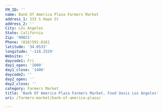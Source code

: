 ```yaml
---
FM_ID: ''
name: Bank Of America Plaza Farmers Market
address_1: 333 S Hope St
address_2: ''
City: Los Angeles
State: California
Zip: '90021'
Phone: (818)591-8161
latitude: '34.0533'
longitude: '-118.2529'
Website: ''
daycode1: Fri
day1_open: '1000'
day1_close: '1400'
daycode2: ''
day2_open: ''
day2_close: ''
category: Farmers Market
title: 'Bank Of America Plaza Farmers Market, Food Oasis Los Angeles'
uri: /farmers-market/bank-of-america-plaza/

---
```

